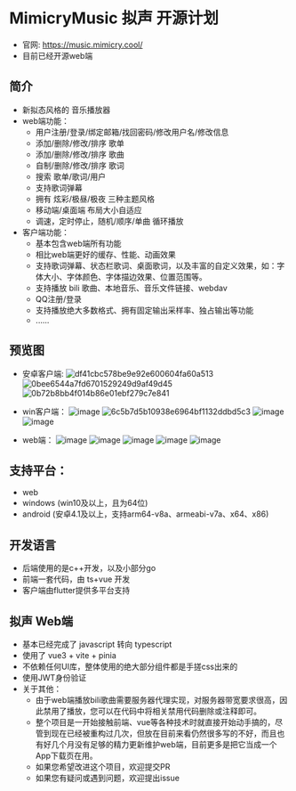# MimicryMusic 拟声 开源计划
* 官网: https://music.mimicry.cool/
* 目前已经开源web端

## 简介
* 新拟态风格的 音乐播放器
* web端功能：
  * 用户注册/登录/绑定邮箱/找回密码/修改用户名/修改信息
  * 添加/删除/修改/排序 歌单
  * 添加/删除/修改/排序 歌曲
  * 自制/删除/修改/排序 歌词
  * 搜索 歌单/歌词/用户
  * 支持歌词弹幕
  * 拥有 炫彩/极昼/极夜 三种主题风格
  * 移动端/桌面端 布局大小自适应
  * 调速，定时停止，随机/顺序/单曲 循环播放
* 客户端功能：
  * 基本包含web端所有功能
  * 相比web端更好的缓存、性能、动画效果
  * 支持歌词弹幕、状态栏歌词、桌面歌词，以及丰富的自定义效果，如：字体大小、字体颜色、字体描边效果、位置范围等。
  * 支持播放 bili 歌曲、本地音乐、音乐文件链接、webdav
  * QQ注册/登录
  * 支持播放绝大多数格式、拥有固定输出采样率、独占输出等功能
  * ......

## 预览图
* 安卓客户端:
![df41cbc578be9e92e600604fa60a513](https://github.com/coolight7/MimicryMusic/assets/91963225/df9b95b9-835f-4842-a91d-ad4534bad6f5)
![0bee6544a7fd6701529249d9af49d45](https://github.com/coolight7/MimicryMusic/assets/91963225/12d57704-973e-4d15-8b6e-f19cfd78aeab)
![0b72b8bb4f014b86e01ebf279c7e841](https://github.com/coolight7/MimicryMusic/assets/91963225/39a05cb4-537d-4976-87c2-ced9afd5e863)

* win客户端：
![image](https://github.com/coolight7/MimicryMusic/assets/91963225/60bee861-b506-48bf-a759-c06e4acb9037)
![6c5b7d5b10938e6964bf1132ddbd5c3](https://github.com/coolight7/MimicryMusic/assets/91963225/c640aa10-051b-41d3-9420-d4843b614783)
![image](https://github.com/coolight7/MimicryMusic/assets/91963225/06d0c7a6-6614-42b2-af58-bd513c420b0c)
![image](https://github.com/coolight7/MimicryMusic/assets/91963225/1ad39915-4a3b-437d-af1b-df5565565331)

* web端：
![image](https://github.com/coolight7/MimicryMusic/assets/91963225/47b203eb-e83c-4ca1-b2f1-46cfe3a1e86b)
![image](https://github.com/coolight7/MimicryMusic/assets/91963225/cc20c7c5-0fcb-4da8-baed-362115cc08a2)
![image](https://github.com/coolight7/MimicryMusic/assets/91963225/df21b348-02cc-4018-a6c3-5f9e13982545)
![image](https://github.com/coolight7/MimicryMusic/assets/91963225/c453704c-8a01-46a9-ac01-6769a1e5a956)
![image](https://github.com/coolight7/MimicryMusic/assets/91963225/a49f561e-ceda-453d-9ea6-0ef0b8d2d315)

## 支持平台：
  * web
  * windows (win10及以上，且为64位)
  * android (安卓4.1及以上，支持arm64-v8a、armeabi-v7a、x64、x86)

## 开发语言
  * 后端使用的是c++开发，以及小部分go
  * 前端一套代码，由 ts+vue 开发
  * 客户端由flutter提供多平台支持

## 拟声 Web端
* 基本已经完成了 javascript 转向 typescript
* 使用了 vue3 + vite + pinia
* 不依赖任何UI库，整体使用的绝大部分组件都是手搓css出来的
* 使用JWT身份验证
* 关于其他：
  * 由于web端播放bili歌曲需要服务器代理实现，对服务器带宽要求很高，因此禁用了播放，您可以在代码中将相关禁用代码删除或注释即可。
  * 整个项目是一开始接触前端、vue等各种技术时就直接开始动手搞的，尽管到现在已经被重构过几次，但放在目前来看仍然很多写的不好，而且也有好几个月没有足够的精力更新维护web端，目前更多是把它当成一个App下载页在用。
  * 如果您希望改进这个项目，欢迎提交PR
  * 如果您有疑问或遇到问题，欢迎提出issue
